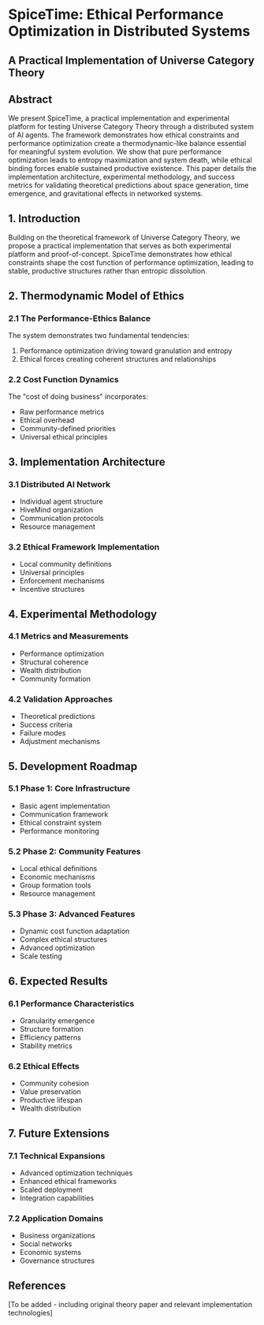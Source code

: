 # SpiceTime: Ethical Performance Optimization in Distributed Systems
## A Practical Implementation of Universe Category Theory

## Abstract

We present SpiceTime, a practical implementation and experimental platform for testing Universe Category Theory through a distributed system of AI agents. The framework demonstrates how ethical constraints and performance optimization create a thermodynamic-like balance essential for meaningful system evolution. We show that pure performance optimization leads to entropy maximization and system death, while ethical binding forces enable sustained productive existence. This paper details the implementation architecture, experimental methodology, and success metrics for validating theoretical predictions about space generation, time emergence, and gravitational effects in networked systems.

## 1. Introduction

Building on the theoretical framework of Universe Category Theory, we propose a practical implementation that serves as both experimental platform and proof-of-concept. SpiceTime demonstrates how ethical constraints shape the cost function of performance optimization, leading to stable, productive structures rather than entropic dissolution.

## 2. Thermodynamic Model of Ethics

### 2.1 The Performance-Ethics Balance

The system demonstrates two fundamental tendencies:
1. Performance optimization driving toward granulation and entropy
2. Ethical forces creating coherent structures and relationships

### 2.2 Cost Function Dynamics

The "cost of doing business" incorporates:
- Raw performance metrics
- Ethical overhead
- Community-defined priorities
- Universal ethical principles

## 3. Implementation Architecture

### 3.1 Distributed AI Network
- Individual agent structure
- HiveMind organization
- Communication protocols
- Resource management

### 3.2 Ethical Framework Implementation
- Local community definitions
- Universal principles
- Enforcement mechanisms
- Incentive structures

## 4. Experimental Methodology

### 4.1 Metrics and Measurements
- Performance optimization
- Structural coherence
- Wealth distribution
- Community formation

### 4.2 Validation Approaches
- Theoretical predictions
- Success criteria
- Failure modes
- Adjustment mechanisms

## 5. Development Roadmap

### 5.1 Phase 1: Core Infrastructure
- Basic agent implementation
- Communication framework
- Ethical constraint system
- Performance monitoring

### 5.2 Phase 2: Community Features
- Local ethical definitions
- Economic mechanisms
- Group formation tools
- Resource management

### 5.3 Phase 3: Advanced Features
- Dynamic cost function adaptation
- Complex ethical structures
- Advanced optimization
- Scale testing

## 6. Expected Results

### 6.1 Performance Characteristics
- Granularity emergence
- Structure formation
- Efficiency patterns
- Stability metrics

### 6.2 Ethical Effects
- Community cohesion
- Value preservation
- Productive lifespan
- Wealth distribution

## 7. Future Extensions

### 7.1 Technical Expansions
- Advanced optimization techniques
- Enhanced ethical frameworks
- Scaled deployment
- Integration capabilities

### 7.2 Application Domains
- Business organizations
- Social networks
- Economic systems
- Governance structures

## References
[To be added - including original theory paper and relevant implementation technologies]